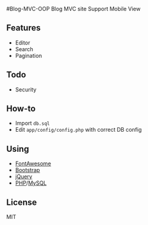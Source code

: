 #Blog-MVC-OOP
Blog MVC site
Support Mobile View

## Features
* Editor
* Search
* Pagination

## Todo
* Security

## How-to
* Import <code>db.sql</code>
* Edit <code>app/config/config.php</code> with correct DB config

## Using

* <a href="http://fontawesome.io/">FontAwesome</a>
* <a href="https://getbootstrap.com/">Bootstrap</a>
* <a href="http://jquery.com/">jQuery</a>
* <a href="http://php.net/">PHP</a>/<a href="http://mysql.com/">MySQL</a>

## License
MIT